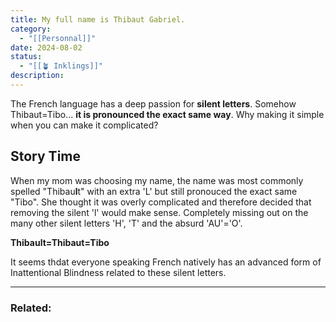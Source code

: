 ```yaml
---
title: My full name is Thibaut Gabriel.
category:
  - "[[Personnal]]"
date: 2024-08-02
status:
  - "[[🪴 Inklings]]"
description: 
---
```


The French language has a deep passion for **silent letters**. Somehow Thibaut=Tibo... **it is pronounced the exact same way**. 
Why making it simple when you can make it complicated? 

## Story Time
When my mom was choosing my name, the name was most commonly spelled "Thibau**l**t" with an extra 'L' but still pronouced the exact same "Tibo". She thought it was overly complicated and therefore decided that removing the silent 'l' would make sense. Completely missing out on the many other silent letters 'H', 'T' and the absurd 'AU'='O'.

**Thibault=Thibaut=Tibo**

It seems thdat everyone speaking French natively has an advanced form of Inattentional Blindness related to these silent letters. 


---
### Related:
